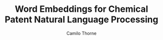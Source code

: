 ---
paperId: 30
author: Camilo Thorne
publicationauthor: Thorne, C.
title: Word Embeddings for Chemical Patent Natural Language Processing
pitch: https://slideslive.com/38930521/word-embeddings-for-chemical-patent-natural-language-processing?ref=folder-55828
poster: Oral_Camilo_Thorne
alt: --
type: Oral
topic: Applications
subtopic: Deep Learning
link: 
conference: icml
year: 2020
tags: icml-2020-op
location: Virtual
---